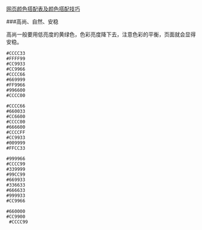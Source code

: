 ﻿[网页颜色搭配表及颜色搭配技巧](http://color.phpddt.com/)



###高尚、自然、安稳

高尚一般要用低亮度的黄绿色，色彩亮度降下去，注意色彩的平衡，页面就会显得安稳。

    #CCCC33
    #FFFF99
    #CC9933
    #CC9966
    #CCCC66
    #669999
    #FF9966
    #996600
    #CCCC00

    #CCCC66
    #660033
    #CC6600
    #CCCC00
    #666600
    #CCCCFF
    #CC9933
    #009999
    #FFCC33

    #999966
    #CCCC99
    #339999
    #99CC99
    #669933
    #336633
    #666633
    #999933
    #CC9966

    #660000
    #CC9900
     #CCCC99